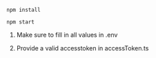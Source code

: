```
npm install
```

```
npm start
```

1. Make sure to fill in all values in .env

2. Provide a valid accesstoken in accessToken.ts
